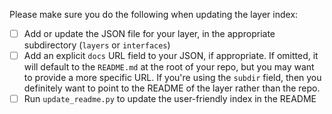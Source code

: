 Please make sure you do the following when updating the layer index:

* [ ] Add or update the JSON file for your layer, in the appropriate subdirectory (`layers` or `interfaces`)
* [ ] Add an explicit `docs` URL field to your JSON, if appropriate.  If omitted, it will default to the `README.md` at the root of your repo, but you may want to provide a more specific URL.  If you're using the `subdir` field, then you definitely want to point to the README of the layer rather than the repo.
* [ ] Run `update_readme.py` to update the user-friendly index in the README
